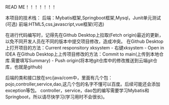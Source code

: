 READ ME！！！！！！！

本项目的技术栈：
后端：Mybatis框架,Springboot框架,Mysql，Junit单元测试(可选)
前端:HTML5,css,javascript,vue框架(可选)

在进行代码编写时，记得先在Github Desktop上拉取(Fetch origin)最近的更新，以免不同开发人员在不同的版本中提交项目修改，造成冲突。
在Github Desktop上打开项目的方法：Current responsitory xksystem - 右键xksystem - Open in IDEA
在Github Desktop上上传项目修改的方法：Commit to main(上传到本地仓库.需要填写Summary) - Push origin(将本地git仓库中的修改推送到云端git仓库，也就是github)

后端的类和接口放在src/java/com中，里面有几个包：pojo,controller,service,dao,这几个包的名字不懂可以百度。后续可能还会添加exception等包。
controller，service，dao包的编写需要学习Mybatis和Springboot，所以请尽快学习(学习用时不会很长)。


